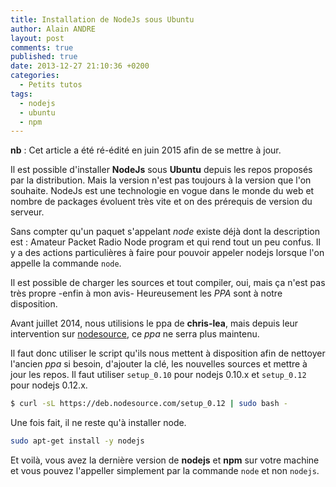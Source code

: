 ```yaml
---
title: Installation de NodeJs sous Ubuntu
author: Alain ANDRE
layout: post
comments: true
published: true
date: 2013-12-27 21:10:36 +0200
categories:
  - Petits tutos
tags:
  - nodejs
  - ubuntu
  - npm
---
```

**nb** : Cet article a été ré-édité en juin 2015 afin de se mettre à jour.

Il est possible d'installer **NodeJs** sous **Ubuntu** depuis les repos proposés par la distribution. Mais la version n'est pas toujours à la version que l'on souhaite. NodeJs est une technologie en vogue dans le monde du web et nombre de packages évoluent très vite et on des prérequis de version du serveur. 

Sans compter qu'un paquet s'appelant *node* existe déjà dont la description est : Amateur Packet Radio Node program et qui rend tout un peu confus. Il y a des actions particulières à faire pour pouvoir appeler nodejs lorsque l'on appelle la commande `node`.

Il est possible de charger les sources et tout compiler, oui, mais ça n'est pas très propre -enfin à mon avis- Heureusement les *PPA* sont à notre disposition.

Avant juillet 2014, nous utilisions le ppa de **chris-lea**, mais depuis leur intervention sur [nodesource](https://nodesource.com/blog/chris-lea-joins-forces-with-nodesource), ce *ppa* ne serra plus maintenu.

Il faut donc utiliser le script qu'ils nous mettent à disposition afin de nettoyer l'ancien *ppa* si besoin, d'ajouter la clé, les nouvelles sources et mettre à jour les repos. Il faut utiliser `setup_0.10` pour nodejs 0.10.x et `setup_0.12` pour nodejs 0.12.x.

```bash
$ curl -sL https://deb.nodesource.com/setup_0.12 | sudo bash -
```

Une fois fait, il ne reste qu'à installer node.

```bash
sudo apt-get install -y nodejs
```

Et voilà, vous avez la dernière version de **nodejs** et **npm** sur votre machine et vous pouvez l'appeller simplement par la commande `node` et non `nodejs`.
